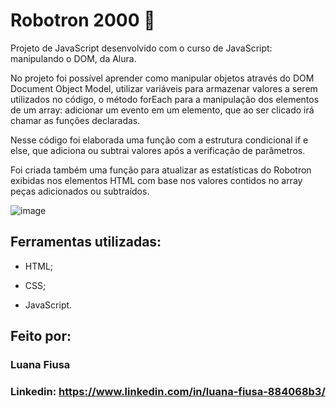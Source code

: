 # Robotron 2000 👾

Projeto de JavaScript desenvolvido com o curso de JavaScript: manipulando o DOM, da Alura.

No projeto foi possível aprender como manipular objetos através do DOM Document Object Model, utilizar variáveis para armazenar valores a serem utilizados no código, o método forEach para a manipulação dos elementos de um array: adicionar um evento em um elemento, que ao ser clicado irá chamar as funções declaradas.

Nesse código foi elaborada uma função com a estrutura condicional if e else, que adiciona ou subtrai valores após a verificação de parâmetros.

Foi criada também uma função para atualizar as estatísticas do Robotron exibidas nos elementos HTML com base nos valores contidos no array peças adicionados ou subtraídos.

![image](https://github.com/lfiusa/robotron-2000/assets/142631493/63e3720a-3cac-4978-86f9-bedb8e5ed091)



## Ferramentas utilizadas:

* HTML;

* CSS;

* JavaScript.


## Feito por:

### Luana Fiusa

### Linkedin: https://www.linkedin.com/in/luana-fiusa-884068b3/

